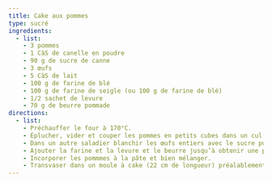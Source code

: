 ```yaml
---
title: Cake aux pommes
type: sucré
ingredients:
  - list:
    - 3 pommes
    - 1 CàS de canelle en poudre
    - 90 g de sucre de canne
    - 3 œufs
    - 5 CàS de lait
    - 100 g de farine de blé
    - 100 g de farine de seigle (ou 100 g de farine de blé)
    - 1/2 sachet de levure
    - 70 g de beurre pommade
directions:
  - list:
    - Préchauffer le four à 170°C.
    - Éplucher, vider et couper les pommes en petits cubes dans un cul de poule. Ajouter 2 CàS prélevées du sucre et la canelle. Bien mélanger. Réserver.
    - Dans un autre saladier blanchir les œufs entiers avec le sucre puis le lait.
    - Ajouter la farine et la levure et le beurre jusqu’à obtenir une pâte homogène.
    - Incorporer les pommmes à la pâte et bien mélanger.
    - Transvaser dans un moule à cake (22 cm de longueur) préalablement beurré à l'aide d'une maryse et enfourner 55 minutes à 170°C.
---
```

